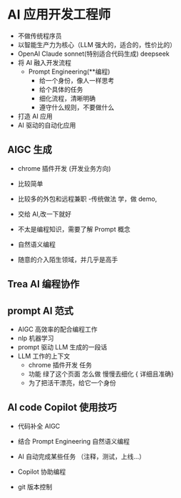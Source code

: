# AI 应用开发工程师

- 不做传统程序员
- 以智能生产力为核心（LLM 强大的，适合的，性价比的）
- OpenAI
  Claude sonnet(特别适合代码生成)
  deepseek
- 将 AI 融入开发流程
  - Prompt Engineering(\*\*编程)
    - 给一个身份，像人一样思考
    - 给个具体的任务
    - 细化流程，清晰明确
    - 遵守什么规则，不要做什么
- 打造 AI 应用
- AI 驱动的自动化应用

## AIGC 生成

- chrome 插件开发 (开发业务方向)
- 比较简单
- 比较多的外包和远程兼职 -传统做法
  学，做 demo,

- 交给 AI,改一下就好
- 不太是编程知识，需要了解 Prompt 概念
- 自然语义编程
- 随意的介入陌生领域，并几乎是高手

## Trea AI 编程协作

## prompt AI 范式

- AIGC 高效率的配合编程工作
- nlp 机器学习
- prompt 驱动 LLM 生成的一段话
- LLM 工作的上下文
  - chrome 插件开发 任务
  - 功能 绿了这个页面 怎么做 慢慢去细化 { 详细且准确}
  - 为了把活干漂亮，给它一个身份

## AI code Copilot 使用技巧

- 代码补全 AIGC
- 结合 Prompt Engineering 自然语义编程
- AI 自动完成某些任务 （注释，测试，上线...）
- Copilot 协助编程

- git 版本控制
